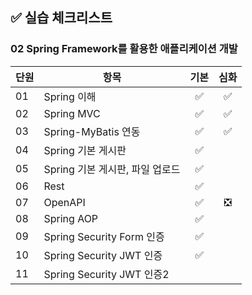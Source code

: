 ## ✅ 실습 체크리스트

### 02 Spring Framework를 활용한 애플리케이션 개발

| 단원 | 항목                            | 기본 | 심화 |
| ---- | ------------------------------- | :--: | :--: |
| 01   | Spring 이해                     |  ✅  |  ✅  |
| 02   | Spring MVC                      |  ✅  |  ✅  |
| 03   | Spring-MyBatis 연동             |  ✅  |  ✅  |
| 04   | Spring 기본 게시판              |  ✅  |      |
| 05   | Spring 기본 게시판, 파일 업로드 |  ✅  |      |
| 06   | Rest                            |  ✅  |      |
| 07   | OpenAPI                         |  ✅  |  ❎  |
| 08   | Spring AOP                      |  ✅  |      |
| 09   | Spring Security Form 인증       |  ✅  |      |
| 10   | Spring Security JWT 인증        |  ✅  |      |
| 11   | Spring Security JWT 인증2       |      |      |
